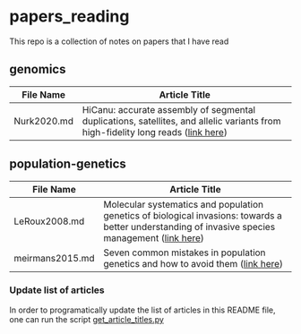 # papers_reading
This repo is a collection of notes on papers that I have read  

## genomics
|File Name|Article Title|
|---------|-------------|
|Nurk2020.md|HiCanu: accurate assembly of segmental duplications, satellites, and allelic variants from high-fidelity long reads ([link here](https://doi.org/10.1101/gr.263566.120))|
## population-genetics
|File Name|Article Title|
|---------|-------------|
|LeRoux2008.md|Molecular systematics and population genetics of biological invasions: towards a better understanding of invasive species management ([link here](https://doi.org/10.1111/j.1744-7348.2008.00280.x))|
|meirmans2015.md|Seven common mistakes in population genetics and how to avoid them ([link here](https://doi.org/10.1111/mec.13243))|


### Update list of articles 
In order to programatically update the list of articles in this README file, one can run the script [get_article_titles.py](https://github.com/jgnunes/papers_reading/blob/master/get_article_titles.py)

